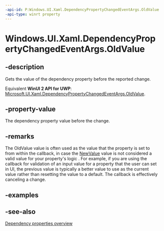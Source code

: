 ```yaml
---
-api-id: P:Windows.UI.Xaml.DependencyPropertyChangedEventArgs.OldValue
-api-type: winrt property
---
```


<!-- Property syntax
public object OldValue { get; }
-->

# Windows.UI.Xaml.DependencyPropertyChangedEventArgs.OldValue

## -description
Gets the value of the dependency property before the reported change.

Equivalent **WinUI 2 API for UWP**: [Microsoft.UI.Xaml.DependencyPropertyChangedEventArgs.OldValue](/windows/winui/api/microsoft.ui.xaml.dependencypropertychangedeventargs.oldvalue).

## -property-value
The dependency property value before the change.

## -remarks
The OldValue value is often used as the value that the property is set to from within the callback, in case the [NewValue](dependencypropertychangedeventargs_newvalue.md) value is not considered a valid value for your property's logic . For example, if you are using the callback for validation of an input value for a property that the user can set in UI, the previous value is typically a better value to use as the current value rather than resetting the value to a default. The callback is effectively canceling a change.

## -examples

## -see-also
[Dependency properties overview](/windows/uwp/xaml-platform/dependency-properties-overview)
